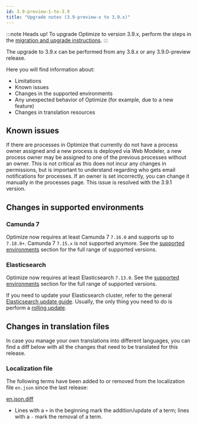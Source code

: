 ```yaml
---
id: 3.9-preview-1-to-3.9
title: "Upgrade notes (3.9-preview-x to 3.9.x)"
---
```


:::note Heads up!
To upgrade Optimize to version 3.9.x, perform the steps in the [migration and upgrade instructions](./instructions.md).
:::

The upgrade to 3.9.x can be performed from any 3.8.x or any 3.9.0-preview release.

Here you will find information about:

- Limitations
- Known issues
- Changes in the supported environments
- Any unexpected behavior of Optimize (for example, due to a new feature)
- Changes in translation resources

## Known issues

If there are processes in Optimize that currently do not have a process owner assigned and a new process is deployed
via Web Modeler, a new process owner may be assigned to one of the previous
processes without an owner. This is not critical as this does not incur any changes in permissions, but is important to understand regarding who gets email notifications for processes. If an owner is set incorrectly, you can change it manually in the processes page.
This issue is resolved with the 3.9.1 version.

## Changes in supported environments

### Camunda 7

Optimize now requires at least Camunda 7 `7.16.0` and supports up to `7.18.0+`. Camunda 7 `7.15.x` is not supported anymore.
See the [supported environments](/reference/supported-environments.md#camunda-platform-7--optimize-version-matrix) section for the full range of supported versions.

### Elasticsearch

Optimize now requires at least Elasticsearch `7.13.0`.
See the [supported environments](/reference/supported-environments.md) section for the full range of supported versions.

If you need to update your Elasticsearch cluster, refer to the general [Elasticsearch update guide](https://www.elastic.co/guide/en/elasticsearch/reference/current/setup-upgrade.html). Usually, the only thing you need to do is perform a [rolling update](https://www.elastic.co/guide/en/elasticsearch/reference/current/rolling-upgrades.html).

## Changes in translation files

In case you manage your own translations into different languages, you can find a diff below with all the changes that need to be translated for this release.

### Localization file

The following terms have been added to or removed from the localization file `en.json` since the last release:

[en.json.diff](./translation-diffs/differences_localization_390_preview_1_390.diff)

- Lines with a `+` in the beginning mark the addition/update of a term; lines with a `-` mark the removal of a term.
